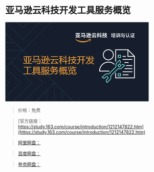 # 亚马逊云科技开发工具服务概览

![img](../../../assets/study163/free/11bed89d245245348d90df66203338dc.png)

> 价格：免费

> [官方链接：https://study.163.com/course/introduction/1212147822.htm](https://study.163.com/course/introduction/1212147822.htm)

> [阿里网盘：]()

> [百度网盘：]()

> [夸克网盘：]()
